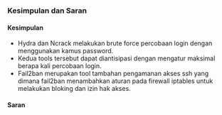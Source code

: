 ### Kesimpulan dan Saran
#### Kesimpulan
* Hydra dan Ncrack melakukan brute force percobaan login dengan menggunakan kamus password.
* Kedua tools tersebut dapat diantisipasi dengan mengatur maksimal berapa kali percobaan login.
* Fail2ban merupakan tool tambahan pengamanan akses ssh yang dimana fail2ban menambahkan aturan pada firewall iptables untuk melakukan bloking dan izin hak akses.

#### Saran
